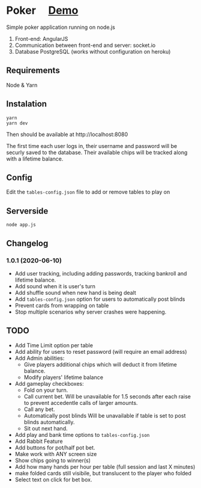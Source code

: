 # Poker &nbsp; &nbsp; [Demo](https://trexpoker.herokuapp.com/)
Simple poker application running on node.js
1. Front-end: AngularJS
2. Communication between front-end and server: socket.io
3. Database PostgreSQL (works without configuration on heroku)
## Requirements
Node & Yarn
## Instalation
    yarn
    yarn dev
Then should be available at http://localhost:8080

The first time each user logs in, their username and password will be securly saved to the database. Their available chips will be tracked along with a lifetime balance.
## Config
Edit the `tables-config.json` file to add or remove tables to play on
## Serverside
    node app.js
## Changelog
### 1.0.1 (2020-06-10)
* Add user tracking, including adding passwords, tracking bankroll and lifetime balance.
* Add sound when it is user's turn
* Add shuffle sound when new hand is being dealt
* Add `tables-config.json` option for users to automatically post blinds
* Prevent cards from wrapping on table
* Stop multiple scenarios why server crashes were happening.
## TODO
* Add Time Limit option per table
* Add ability for users to reset password (will require an email address)
* Add Admin abilities:
  * Give players additional chips which will deduct it from lifetime balance.
  * Modify players' lifetime balance
* Add gameplay checkboxes:
  * Fold on your turn.
  * Call current bet.
Will be unavailable for 1.5 seconds after each raise to prevent accedentle calls of larger amounts.
  * Call any bet.
  * Automatically post blinds
Will be unavailable if table is set to post blinds automatically.
  * Sit out next hand.
 * Add play and bank time options to `tables-config.json`
* Add Rabbit Feature
* Add buttons for pot/half pot bet.
* Make work with ANY screen size
* Show chips going to winner(s)
* Add how many hands per hour per table (full session and last X minutes)
* make folded cards still visibile, but translucent to the player who folded
* Select text on click for bet box.